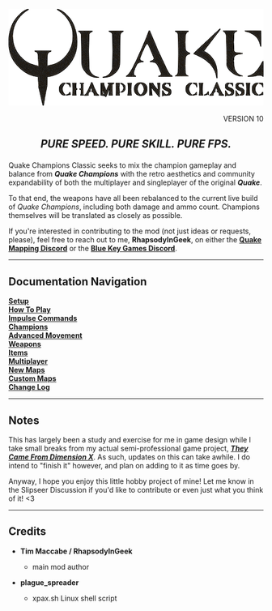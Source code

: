 <p align=center><img src="qcc_logo.png" /></p>
<p align=right> VERSION 10 </p>

## <p align=center> ***PURE SPEED. PURE SKILL. PURE FPS.***<br>

Quake Champions Classic seeks to mix the champion gameplay and balance from ***Quake Champions*** with the retro  aesthetics and community expandability of both the multiplayer and singleplayer of the original ***Quake***.<br>

To that end, the weapons have all been rebalanced to the current live build of _Quake Champions_, including both damage and ammo count. Champions themselves will be translated as closely as possible.<br>

If you're interested in contributing to the mod (not just ideas or requests, please), feel free to reach out to me, **RhapsodyInGeek**, on either the [**Quake Mapping Discord**](https://discord.gg/f5Y99aM) or the [**Blue Key Games Discord**](https://discord.com/invite/XAw2a8fQPX).

---
## Documentation Navigation

[**Setup**]([docs/setup.md](https://github.com/Quake-Champions-Classic/docs/blob/main/setup.md))<br>
[**How To Play**](docs/howtoplay.md)<br>
[**Impulse Commands**](docs/impulse.md)<br>
[**Champions**](docs/champions.md)<br>
[**Advanced Movement**](docs/movement.md)<br>
[**Weapons**](docs/weapons.md)<br>
[**Items**](docs/items.md)<br>
[**Multiplayer**](docs/multiplayer.md)<br>
[**New Maps**](docs/maps.md)<br>
[**Custom Maps**](docs/custommaps.md)<br>
[**Change Log**](docs/changelog.md)<br>

---
## Notes

This has largely been a study and exercise for me in game design while I take small breaks from my actual semi-professional game project, [***They Came From Dimension X***](https://store.steampowered.com/app/2115890/They_Came_From_Dimension_X/). As such, updates on this can take awhile. I do intend to "finish it" however, and plan on adding to it as time goes by.

Anyway, I hope you enjoy this little hobby project of mine! Let me know in the Slipseer Discussion if you'd like to contribute or even just what you think of it! <3

---
## Credits

- **Tim Maccabe / RhapsodyInGeek**
    - main mod author

- **plague_spreader**
    - xpax.sh Linux shell script

<br>
